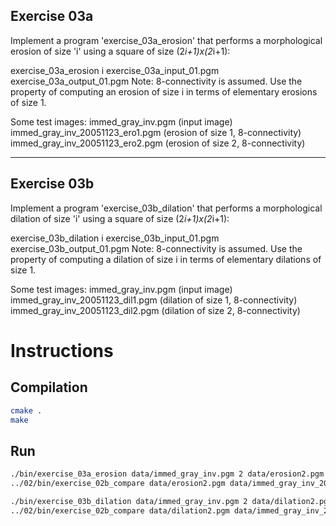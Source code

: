 ## Exercise 03a

Implement a program 'exercise_03a_erosion' that performs a morphological erosion of size 'i' using a square of size (2*i+1)x(2*i+1):

exercise_03a_erosion i exercise_03a_input_01.pgm exercise_03a_output_01.pgm Note: 8-connectivity is assumed.
Use the property of computing an erosion of size i in terms of elementary erosions of size 1.

Some test images:
immed_gray_inv.pgm (input image)
immed_gray_inv_20051123_ero1.pgm (erosion of size 1, 8-connectivity) immed_gray_inv_20051123_ero2.pgm (erosion of size 2, 8-connectivity)

---

## Exercise 03b

Implement a program 'exercise_03b_dilation' that performs a morphological dilation of size 'i' using a square of size (2*i+1)x(2*i+1):

exercise_03b_dilation i exercise_03b_input_01.pgm exercise_03b_output_01.pgm Note: 8-connectivity is assumed.
Use the property of computing a dilation of size i in terms of elementary dilations of size 1.

Some test images:
immed_gray_inv.pgm (input image)
immed_gray_inv_20051123_dil1.pgm (dilation of size 1, 8-connectivity) immed_gray_inv_20051123_dil2.pgm (dilation of size 2, 8-connectivity)

# Instructions

## Compilation

```bash
cmake .
make
```

## Run

```bash
./bin/exercise_03a_erosion data/immed_gray_inv.pgm 2 data/erosion2.pgm   
../02/bin/exercise_02b_compare data/erosion2.pgm data/immed_gray_inv_20051123_ero2.pgm   

./bin/exercise_03b_dilation data/immed_gray_inv.pgm 2 data/dilation2.pgm  
../02/bin/exercise_02b_compare data/dilation2.pgm data/immed_gray_inv_20051123_dil2.pgm  
```
